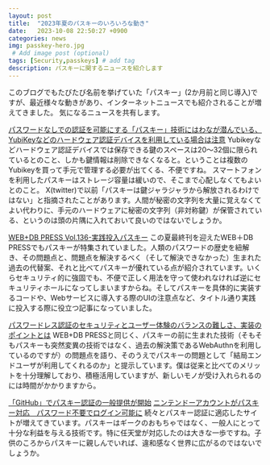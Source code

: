 ```yaml
---
layout: post
title:  "2023年夏のパスキーのいろいろな動き"
date:   2023-10-08 22:50:27 +0900
categories: news
img: passkey-hero.jpg
 # Add image post (optional)
tags: [Security,passkeys] # add tag
description: パスキーに関するニュースを紹介します
---
```


このブログでもたびたび名前を挙げていた「パスキー」(2か月前と同じ導入)ですが、最近様々な動きがあり、インターネットニュースでも紹介されることが増えてきました。
気になるニュースを共有します。

[パスワードなしでの認証を可能にする「パスキー」技術にはわなが潜んでいる、YubiKeyなどのハードウェア認証デバイスを利用している場合は注意](https://gigazine.net/news/20230721-passkey-resident/)
Yubikeyなどハードウェア認証デバイスでは保存できる鍵のスペースは20〜32個に限られているとのこと、しかも鍵情報は削除できなくなると。ということは複数のYubikeyを買って手元で管理する必要が出てくる、不便ですね。
スマートフォンを利用したパスキーはストレージ容量は緩いので、そこまで心配しなくてもよいとのこと。
X(twitter)で以前「パスキーは鍵ジャラジャラから解放されるわけではない」と指摘されたことがあります。人間が秘密の文字列を大量に覚えなくてよい代わりに、手元のハードウェアに秘密の文字列（非対称鍵）が保管されている、というのは頭の片隅に入れておいて良いのではないでしょうか。

[WEB+DB PRESS Vol.136-実践投入パスキー](https://gihyo.jp/magazine/wdpress/archive/2023/vol136)
この夏最終刊を迎えたWEB＋DB PRESSでもパスキーが特集されていました。人類のパスワードの歴史を紐解き、その問題点と、問題点を解決するべく（そして解決できなかった）生まれた過去の代替案、それと比べてパスキーが優れている点が紹介されています。いくらセキュリティ的に強固でも、不便で正しく用法を守って使われなければ逆にセキュリティホールになってしまいますからね。そしてパスキーを具体的に実装するコードや、Webサービスに導入する際のUIの注意点など、タイトル通り実践に投入する際に役立つ記事になっていました。


[パスワードレス認証のセキュリティとユーザー体験のバランスの難しさ、実装のポイントとは](https://codezine.jp/article/detail/18201)
WEB+DB PRESSと同じく、パスキーの前に生まれた技術（そもそもパスキーも突然変異の技術ではなく、過去の解決策であるWebAuthnを利用しているのですが）の問題点を語り、そのうえでパスキーの問題として「結局エンドユーザが利用してくれるのか」と提示しています。僕は従来と比べてのメリットを十分理解しており、積極活用していますが、新しいモノが受け入れられるのには時間がかかりますから。

[「GitHub」でパスキー認証の一般提供が開始](https://forest.watch.impress.co.jp/docs/news/1533547.html)
[ニンテンドーアカウントがパスキー対応　パスワード不要でログイン可能に](https://www.itmedia.co.jp/news/articles/2309/21/news144.html)
続々とパスキー認証に適応したサイトが増えてきています。パスキーはギークのおもちゃではなく、一般人にとって十分な利益を与える技術です。特に任天堂が対応したのは大きな一歩ですね。子供のころからパスキーに親しんでいれば、違和感なく世界に広がるのではないでしょうか。